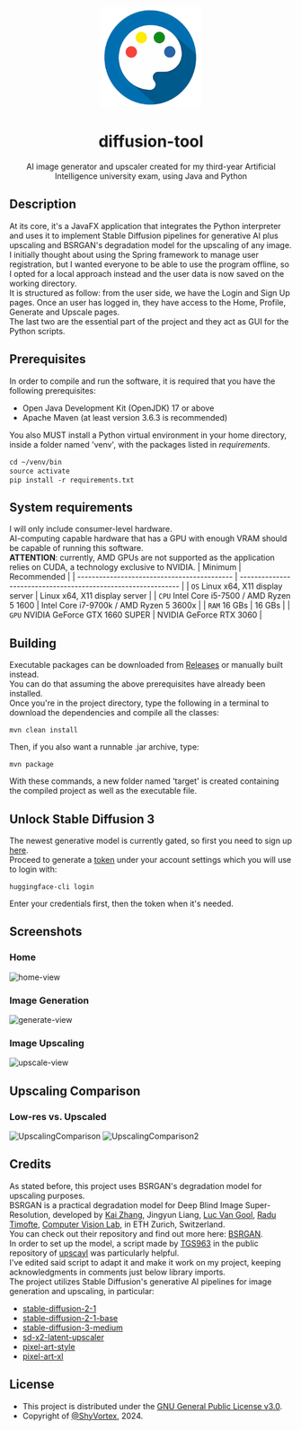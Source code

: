 <p align="center">
  <img width="180" src="src/main/resources/tool/logo-512.png" alt="diffusion-tool"></img>
  <h1 align="center">diffusion-tool</h1>
  <p align="center">AI image generator and upscaler created for my third-year Artificial Intelligence university exam, using Java and Python
</p>

## Description
At its core, it's a JavaFX application that integrates the Python interpreter and uses it to implement Stable Diffusion pipelines for generative AI plus upscaling 
and BSRGAN's degradation model for the upscaling of any image.  
I initially thought about using the Spring framework to manage user registration, but I wanted everyone to be able to use the program offline, so I opted 
for a local approach instead and the user data is now saved on the working directory.  
It is structured as follow: from the user side, we have the Login and Sign Up pages. Once an user has logged in, they have access to the Home, Profile, Generate
and Upscale pages.  
The last two are the essential part of the project and they act as GUI for the Python scripts.

## Prerequisites
In order to compile and run the software, it is required that you have the following prerequisites:
- Open Java Development Kit (OpenJDK) 17 or above
- Apache Maven (at least version 3.6.3 is recommended)
 
You also MUST install a Python virtual environment in your home directory, inside a folder named 'venv',
with the packages listed in *requirements*.
 ```shell
 cd ~/venv/bin
 source activate
 pip install -r requirements.txt
 ```

## System requirements
I will only include consumer-level hardware.  
AI-computing capable hardware that has a GPU with enough VRAM should be capable of running this software.  
**ATTENTION**: currently, AMD GPUs are not supported as the application relies on CUDA, a technology exclusive to NVIDIA.
|                 Minimum                     |                         Recommended                           |
| ------------------------------------------- | ------------------------------------------------------------- |
| `OS` Linux x64, X11 display server          | Linux x64, X11 display server                                 |
| `CPU` Intel Core i5-7500 / AMD Ryzen 5 1600 | Intel Core i7-9700k / AMD Ryzen 5 3600x                       |
| `RAM` 16 GBs                                | 16 GBs                                                        |
| `GPU` NVIDIA GeForce GTX 1660 SUPER         | NVIDIA GeForce RTX 3060                                       |

## Building
Executable packages can be downloaded from [Releases](https://github.com/ShyVortex/diffusion-tool/releases) or manually built instead.  
You can do that assuming the above prerequisites have already been installed.  
Once you're in the project directory, type the following in a terminal to download the dependencies and compile all the classes:
 ```shell
 mvn clean install
 ```
Then, if you also want a runnable .jar archive, type:
 ```shell
 mvn package
 ```
With these commands, a new folder named 'target' is created containing the compiled project as well as the executable file.

## Unlock Stable Diffusion 3
The newest generative model is currently gated, so first you need to sign up [here](https://huggingface.co/stabilityai/stable-diffusion-3-medium-diffusers).  
Proceed to generate a [token](https://huggingface.co/settings/tokens) under your account settings which you will use to login with:
 ```shell
 huggingface-cli login
 ```
Enter your credentials first, then the token when it's needed.

## Screenshots
### Home
![home-view](https://github.com/user-attachments/assets/50052e5a-c8a4-4eaa-b39f-ae537c81fb9f)
### Image Generation
![generate-view](https://github.com/user-attachments/assets/dc8239d9-faa7-4a88-bb09-7d808763220c)
### Image Upscaling
![upscale-view](https://github.com/user-attachments/assets/db703513-dc09-4344-96c8-1a6c0ce5d246)

## Upscaling Comparison
### Low-res vs. Upscaled
![UpscalingComparison](https://github.com/ShyVortex/diffusion-tool/assets/111277410/0e380dda-36f4-4187-8ff2-9cf287dca06d)
![UpscalingComparison2](https://github.com/ShyVortex/diffusion-tool/assets/111277410/05f0d876-1b9b-4b50-8dba-c558abf815fe)

## Credits
As stated before, this project uses BSRGAN's degradation model for upscaling purposes.  
BSRGAN is a practical degradation model for Deep Blind Image Super-Resolution, developed by [Kai Zhang](https://cszn.github.io/), Jingyun Liang, 
[Luc Van Gool](https://vision.ee.ethz.ch/people-details.OTAyMzM=.TGlzdC8zMjQ4LC0xOTcxNDY1MTc4.html), [Radu Timofte](http://people.ee.ethz.ch/~timofter/),
[Computer Vision Lab](https://vision.ee.ethz.ch/the-institute.html), in ETH Zurich, Switzerland.  
You can check out their repository and find out more here: [BSRGAN](https://github.com/cszn/BSRGAN).    
In order to set up the model, a script made by [TGS963](https://github.com/TGS963) in the public repository of [upscayl](https://github.com/upscayl/upscayl) was particularly helpful.  
I've edited said script to adapt it and make it work on my project, keeping acknowledgments in comments just below library imports.  
The project utilizes Stable Diffusion's generative AI pipelines for image generation and upscaling, in particular:  
+ [stable-diffusion-2-1](https://huggingface.co/stabilityai/stable-diffusion-2-1)
+ [stable-diffusion-2-1-base](https://huggingface.co/stabilityai/stable-diffusion-2-1-base)
+ [stable-diffusion-3-medium](https://huggingface.co/stabilityai/stable-diffusion-3-medium-diffusers)
+ [sd-x2-latent-upscaler](https://huggingface.co/stabilityai/sd-x2-latent-upscaler)
+ [pixel-art-style](https://huggingface.co/kohbanye/pixel-art-style)
+ [pixel-art-xl](https://huggingface.co/nerijs/pixel-art-xl)

## License
- This project is distributed under the [GNU General Public License v3.0](https://github.com/ShyVortex/diffusion-tool/blob/master/LICENSE.md).
- Copyright of [@ShyVortex](https://github.com/ShyVortex), 2024.
